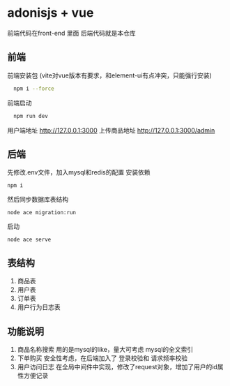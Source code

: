 # adonisjs + vue

前端代码在front-end 里面
后端代码就是本仓库

## 前端

前端安装包 (vite对vue版本有要求，和element-ui有点冲突，只能强行安装)
```bash
  npm i --force 
```
前端启动
```bash
  npm run dev
```
用户端地址 http://127.0.0.1:3000
上传商品地址 http://127.0.0.1:3000/admin

## 后端
先修改.env文件，加入mysql和redis的配置
安装依赖
```
npm i
```
然后同步数据库表结构
```
node ace migration:run
```
启动
```
node ace serve
```

## 表结构
1. 商品表
2. 用户表
3. 订单表
4. 用户行为日志表

## 功能说明 
1. 商品名称搜索 用的是mysql的like，量大可考虑 mysql的全文索引
2. 下单购买  安全性考虑，在后端加入了 登录校验和 请求频率校验
3. 用户访问日志 在全局中间件中实现，修改了request对象，增加了用户的id属性方便记录






